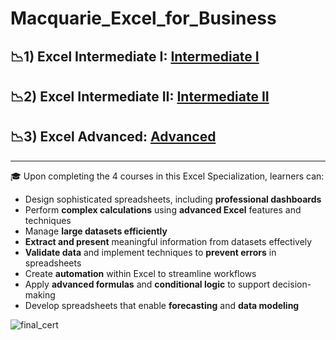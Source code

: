 # Macquarie_Excel_for_Business

## 📉1) Excel Intermediate I: [Intermediate I](https://github.com/amy941/Macquarie_Excel_for_Business/tree/main/1_Excel_Intermediate%20I)

## 📉2) Excel Intermediate II: [Intermediate II](https://github.com/amy941/Macquarie_Excel_for_Business/tree/main/2_Excel_Intermediate%20II)

## 📉3) Excel Advanced: [Advanced](https://github.com/amy941/Macquarie_Excel_for_Business/tree/main/3_Excel_Advanced)

---
🎓 Upon completing the 4 courses in this Excel Specialization, learners can:

- Design sophisticated spreadsheets, including **professional dashboards**
- Perform **complex calculations** using **advanced Excel** features and techniques
- Manage **large datasets efficiently**
- **Extract and present** meaningful information from datasets effectively
- **Validate data** and implement techniques to **prevent errors** in spreadsheets
- Create **automation** within Excel to streamline workflows
- Apply **advanced formulas** and **conditional logic** to support decision-making
- Develop spreadsheets that enable **forecasting** and **data modeling**
  
![final_cert](https://github.com/user-attachments/assets/0eee8749-d9b1-4974-b8b1-39ecf9f0cb79)
